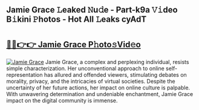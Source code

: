 ## Jamie Grace 𝙻eaked 𝙽u𝚍e - Part-k9a 𝚅𝚒deo B𝚒kini 𝙿hotos - Hot All 𝙻eaks cyAdT

# <h2><a href="http://ld3w7v.urlbe.top/?page=Jamie+Grace">🔗🔗👉👉 Jamie Grace P𝚑oto𝚜Vid𝚎o</a></h2>

[![Jamie Grace](https://i.imgur.com/eBuTRDB.gif)](http://ld3w7v.urlbe.top/?page=Jamie+Grace)
Jamie Grace, a complex and perplexing individual, resists simple characterization. Her unconventional approach to online self-representation has allured and offended viewers, stimulating debates on morality, privacy, and the intricacies of virtual societies. Despite the uncertainty of her future actions, her impact on online culture is palpable. With unwavering determination and undeniable enchantment, Jamie Grace impact on the digital community is immense.
